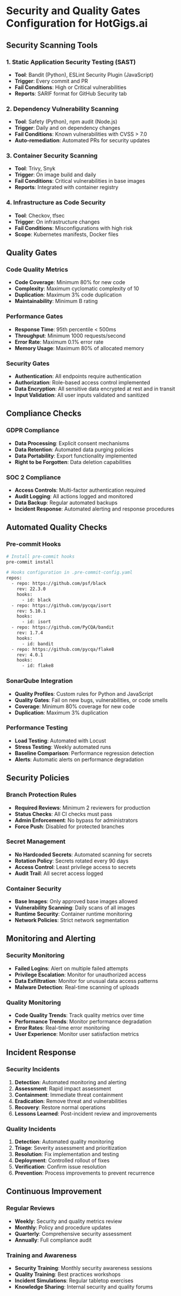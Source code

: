 # Security and Quality Gates Configuration for HotGigs.ai

## Security Scanning Tools

### 1. Static Application Security Testing (SAST)
- **Tool**: Bandit (Python), ESLint Security Plugin (JavaScript)
- **Trigger**: Every commit and PR
- **Fail Conditions**: High or Critical vulnerabilities
- **Reports**: SARIF format for GitHub Security tab

### 2. Dependency Vulnerability Scanning
- **Tool**: Safety (Python), npm audit (Node.js)
- **Trigger**: Daily and on dependency changes
- **Fail Conditions**: Known vulnerabilities with CVSS > 7.0
- **Auto-remediation**: Automated PRs for security updates

### 3. Container Security Scanning
- **Tool**: Trivy, Snyk
- **Trigger**: On image build and daily
- **Fail Conditions**: Critical vulnerabilities in base images
- **Reports**: Integrated with container registry

### 4. Infrastructure as Code Security
- **Tool**: Checkov, tfsec
- **Trigger**: On infrastructure changes
- **Fail Conditions**: Misconfigurations with high risk
- **Scope**: Kubernetes manifests, Docker files

## Quality Gates

### Code Quality Metrics
- **Code Coverage**: Minimum 80% for new code
- **Complexity**: Maximum cyclomatic complexity of 10
- **Duplication**: Maximum 3% code duplication
- **Maintainability**: Minimum B rating

### Performance Gates
- **Response Time**: 95th percentile < 500ms
- **Throughput**: Minimum 1000 requests/second
- **Error Rate**: Maximum 0.1% error rate
- **Memory Usage**: Maximum 80% of allocated memory

### Security Gates
- **Authentication**: All endpoints require authentication
- **Authorization**: Role-based access control implemented
- **Data Encryption**: All sensitive data encrypted at rest and in transit
- **Input Validation**: All user inputs validated and sanitized

## Compliance Checks

### GDPR Compliance
- **Data Processing**: Explicit consent mechanisms
- **Data Retention**: Automated data purging policies
- **Data Portability**: Export functionality implemented
- **Right to be Forgotten**: Data deletion capabilities

### SOC 2 Compliance
- **Access Controls**: Multi-factor authentication required
- **Audit Logging**: All actions logged and monitored
- **Data Backup**: Regular automated backups
- **Incident Response**: Automated alerting and response procedures

## Automated Quality Checks

### Pre-commit Hooks
```bash
# Install pre-commit hooks
pre-commit install

# Hooks configuration in .pre-commit-config.yaml
repos:
  - repo: https://github.com/psf/black
    rev: 22.3.0
    hooks:
      - id: black
  - repo: https://github.com/pycqa/isort
    rev: 5.10.1
    hooks:
      - id: isort
  - repo: https://github.com/PyCQA/bandit
    rev: 1.7.4
    hooks:
      - id: bandit
  - repo: https://github.com/pycqa/flake8
    rev: 4.0.1
    hooks:
      - id: flake8
```

### SonarQube Integration
- **Quality Profiles**: Custom rules for Python and JavaScript
- **Quality Gates**: Fail on new bugs, vulnerabilities, or code smells
- **Coverage**: Minimum 80% coverage for new code
- **Duplication**: Maximum 3% duplication

### Performance Testing
- **Load Testing**: Automated with Locust
- **Stress Testing**: Weekly automated runs
- **Baseline Comparison**: Performance regression detection
- **Alerts**: Automatic alerts on performance degradation

## Security Policies

### Branch Protection Rules
- **Required Reviews**: Minimum 2 reviewers for production
- **Status Checks**: All CI checks must pass
- **Admin Enforcement**: No bypass for administrators
- **Force Push**: Disabled for protected branches

### Secret Management
- **No Hardcoded Secrets**: Automated scanning for secrets
- **Rotation Policy**: Secrets rotated every 90 days
- **Access Control**: Least privilege access to secrets
- **Audit Trail**: All secret access logged

### Container Security
- **Base Images**: Only approved base images allowed
- **Vulnerability Scanning**: Daily scans of all images
- **Runtime Security**: Container runtime monitoring
- **Network Policies**: Strict network segmentation

## Monitoring and Alerting

### Security Monitoring
- **Failed Logins**: Alert on multiple failed attempts
- **Privilege Escalation**: Monitor for unauthorized access
- **Data Exfiltration**: Monitor for unusual data access patterns
- **Malware Detection**: Real-time scanning of uploads

### Quality Monitoring
- **Code Quality Trends**: Track quality metrics over time
- **Performance Trends**: Monitor performance degradation
- **Error Rates**: Real-time error monitoring
- **User Experience**: Monitor user satisfaction metrics

## Incident Response

### Security Incidents
1. **Detection**: Automated monitoring and alerting
2. **Assessment**: Rapid impact assessment
3. **Containment**: Immediate threat containment
4. **Eradication**: Remove threat and vulnerabilities
5. **Recovery**: Restore normal operations
6. **Lessons Learned**: Post-incident review and improvements

### Quality Incidents
1. **Detection**: Automated quality monitoring
2. **Triage**: Severity assessment and prioritization
3. **Resolution**: Fix implementation and testing
4. **Deployment**: Controlled rollout of fixes
5. **Verification**: Confirm issue resolution
6. **Prevention**: Process improvements to prevent recurrence

## Continuous Improvement

### Regular Reviews
- **Weekly**: Security and quality metrics review
- **Monthly**: Policy and procedure updates
- **Quarterly**: Comprehensive security assessment
- **Annually**: Full compliance audit

### Training and Awareness
- **Security Training**: Monthly security awareness sessions
- **Quality Training**: Best practices workshops
- **Incident Simulations**: Regular tabletop exercises
- **Knowledge Sharing**: Internal security and quality forums

